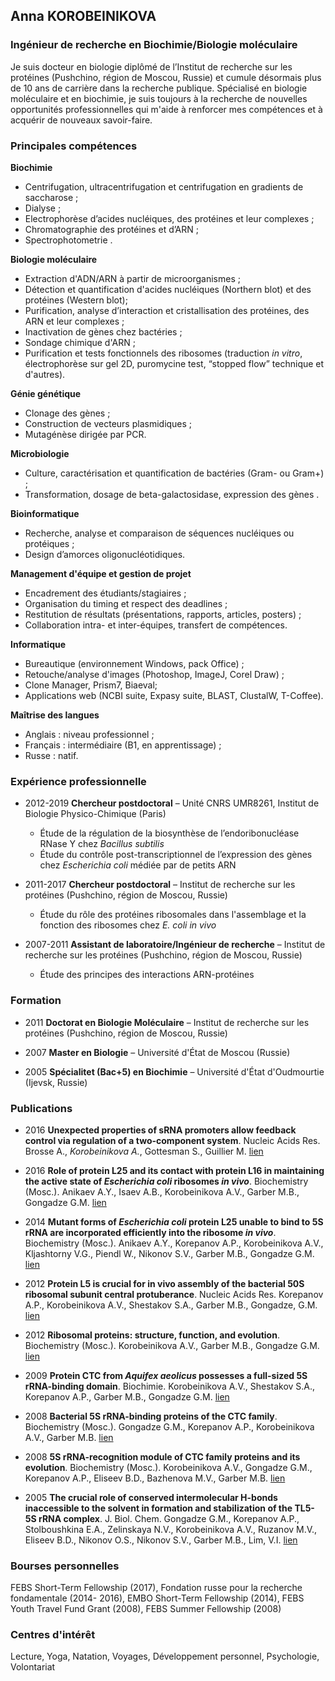 ## Anna KOROBEINIKOVA
### Ingénieur de recherche en Biochimie/Biologie moléculaire
Je suis docteur en biologie diplômé de l’Institut de recherche sur les protéines (Pushchino, région de Moscou, Russie) et cumule désormais plus de 10 ans de carrière dans la recherche publique. Spécialisé en biologie moléculaire et en biochimie, je suis toujours à la recherche de nouvelles opportunités professionnelles qui m'aide à renforcer mes compétences et à acquérir de nouveaux savoir-faire.
### Principales compétences

**Biochimie**
* Centrifugation, ultracentrifugation et centrifugation en gradients de saccharose ;
* Dialyse ;
* Electrophorèse d’acides nucléiques, des protéines et leur complexes ;
* Chromatographie des protéines et d’ARN ;
* Spectrophotometrie .

**Biologie moléculaire**
* Extraction d'ADN/ARN à partir de microorganismes ;
* Détection et quantification d'acides nucléiques (Northern blot) et des protéines (Western blot);
* Purification, analyse d’interaction et cristallisation des protéines, des ARN et leur complexes ;
* Inactivation de gènes chez bactéries ;
* Sondage chimique d'ARN ;
* Purification et tests fonctionnels des ribosomes (traduction _in vitro_, électrophorèse sur gel 2D, puromycine test, “stopped flow” technique et d'autres).

**Génie génétique**
* Clonage des gènes ;
* Construction de vecteurs plasmidiques ;
* Mutagénèse dirigée par PCR.

**Microbiologie**
* Culture, caractérisation et quantification de bactéries (Gram- ou Gram+) ;
* Transformation, dosage de beta-galactosidase, expression des gènes .

**Bioinformatique**
* Recherche, analyse et comparaison de séquences nucléiques ou protéiques ;
* Design d’amorces oligonucléotidiques.

**Management d'équipe et gestion de projet**
* Encadrement des étudiants/stagiaires ;
* Organisation du timing et respect des deadlines ;
* Restitution de résultats (présentations, rapports, articles, posters) ;
* Collaboration intra- et inter-équipes, transfert de compétences.

**Informatique**
* Bureautique (environnement Windows, pack Office) ; 
* Retouche/analyse d'images (Photoshop, ImageJ, Corel Draw) ;
* Clone Manager, Prism7, Biaeval;
* Applications web (NCBI suite, Expasy suite, BLAST, ClustalW, T-Coffee).

**Maîtrise des langues**
* Anglais : niveau professionnel ;
* Français : intermédiaire (B1, en apprentissage) ;
* Russe : natif.

### Expérience professionnelle

* 2012-2019 **Chercheur postdoctoral** – Unité CNRS UMR8261, Institut de Biologie Physico-Chimique (Paris)
  * Étude de la régulation de la biosynthèse de l’endoribonucléase RNase Y chez _Bacillus subtilis_
  * Étude du contrôle post-transcriptionnel de l’expression des gènes chez _Escherichia coli_ médiée par de petits ARN

* 2011-2017 **Chercheur postdoctoral** – Institut de recherche sur les protéines (Pushchino, région de Moscou, Russie)
  * Étude du rôle des protéines ribosomales dans l'assemblage et la fonction des ribosomes chez _E. coli in vivo_

* 2007-2011 **Assistant de laboratoire/Ingénieur de recherche** – Institut de recherche sur les protéines (Pushchino, région de Moscou, Russie)
  * Étude des principes des interactions ARN-protéines


### Formation

* 2011 **Doctorat en Biologie Moléculaire** – Institut de recherche sur les protéines (Pushchino, région de Moscou, Russie)

* 2007 **Master en Biologie** – Université d'État de Moscou (Russie)

* 2005 **Spécialitet (Bac+5) en Biochimie** – Université d'État d'Oudmourtie (Ijevsk, Russie)


### Publications

* 2016 **Unexpected properties of sRNA promoters allow feedback control via regulation of a two-component system**. Nucleic Acids Res. Brosse A., _Korobeinikova А._, Gottesman S., Guillier M. [lien](https://www.ncbi.nlm.nih.gov/pubmed/27439713)

* 2016 **Role of protein L25 and its contact with protein L16 in maintaining the active state of _Escherichia coli_ ribosomes _in vivo_**. Biochemistry (Mosc.). Anikaev A.Y., Isaev A.B., Korobeinikova A.V., Garber M.B., Gongadze G.M. [lien](https://www.ncbi.nlm.nih.gov/pubmed/26885579)

* 2014 **Mutant forms of _Escherichia coli_ protein L25 unable to bind to 5S rRNA are incorporated efficiently into the ribosome _in vivo_**. Biochemistry (Mosc.). Anikaev A.Y., Korepanov A.P., Korobeinikova A.V., Kljashtorny V.G., Piendl W., Nikonov S.V., Garber M.B., Gongadze G.M. [lien](https://www.ncbi.nlm.nih.gov/pubmed/25365493)
 
* 2012 **Protein L5 is crucial for in vivo assembly of the bacterial 50S ribosomal subunit central protuberance**. Nucleic Acids Res. Korepanov A.P., Korobeinikova A.V., Shestakov S.A., Garber M.B., Gongadze, G.M. [lien](https://www.ncbi.nlm.nih.gov/pubmed/22821559)

* 2012 **Ribosomal proteins: structure, function, and evolution**. Biochemistry (Mosc.). Korobeinikova A.V., Garber M.B., Gongadze G.M. [lien](https://www.ncbi.nlm.nih.gov/pubmed/22817455)

* 2009 **Protein CTC from _Aquifex aeolicus_ possesses a full-sized 5S rRNA-binding domain**. Biochimie. Korobeinikova A.V., Shestakov S.A., Korepanov A.P., Garber M.B., Gongadze G.M. [lien](https://www.ncbi.nlm.nih.gov/pubmed/19041925)

* 2008 **Bacterial 5S rRNA-binding proteins of the CTC family**. Biochemistry (Mosc.). Gongadze G.M., Korepanov A.P., Korobeinikova A.V., Garber M.B. [lien](https://www.ncbi.nlm.nih.gov/pubmed/19216708)

* 2008 **5S rRNA-recognition module of CTC family proteins and its evolution**. Biochemistry (Mosc.). Korobeinikova A.V., Gongadze G.M., Korepanov A.P., Eliseev B.D., Bazhenova M.V., Garber M.B. [lien](https://www.ncbi.nlm.nih.gov/pubmed/18298371) 

* 2005 **The crucial role of conserved intermolecular H-bonds inaccessible to the solvent in formation and stabilization of the TL5-5S rRNA complex**. J. Biol. Chem.  Gongadze G.M., Korepanov A.P., Stolboushkina E.A., Zelinskaya N.V., Korobeinikova A.V., Ruzanov M.V., Eliseev B.D., Nikonov O.S., Nikonov S.V., Garber M.B., Lim, V.I. [lien](https://www.ncbi.nlm.nih.gov/pubmed/15718233)

### Bourses personnelles
FEBS Short-Term Fellowship (2017), Fondation russe pour la recherche fondamentale (2014- 2016), EMBO Short-Term Fellowship (2014), FEBS Youth Travel Fund Grant (2008), FEBS Summer Fellowship (2008)

### Centres d'intérêt
Lecture, Yoga, Natation, Voyages, Développement personnel, Psychologie, Volontariat


